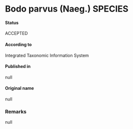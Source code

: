 Bodo parvus (Naeg.) SPECIES
=======

#### Status
ACCEPTED

#### According to
Integrated Taxonomic Information System

#### Published in
null

#### Original name
null

### Remarks
null